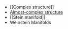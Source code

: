- [[Complex structure]]
- [Almost-complex structure](Almost-complex%20structure)
- [[Stein manifold]]
- Weinstein Manifolds